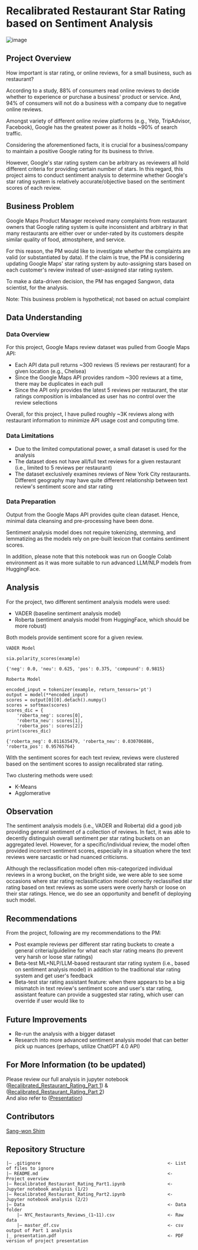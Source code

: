 # Recalibrated Restaurant Star Rating based on Sentiment Analysis
![image](https://static1.squarespace.com/static/5b1590a93c3a53e49c6d280d/t/5fd058bf5efba8153b21ad7f/1607489731350/restaurant-reviews-16x9.jpg?format=1500w)

## Project Overview
How important is star rating, or online reviews, for a small business, such as restaurant?

According to a study, 88% of consumers read online reviews to decide whether to experience or purchase a business' product or service. And, 94% of consumers will not do a business with a company due to negative online reviews.

Amongst variety of different online review platforms (e.g., Yelp, TripAdvisor, Facebook), Google has the greatest power as it holds ~90% of search traffic.

Considering the aforementioned facts, it is crucial for a business/company to maintain a positive Google rating for its business to thrive.

However, Google's star rating system can be arbitrary as reviewers all hold different criteria for providing certain number of stars. In this regard, this project aims to conduct sentiment analysis to determine whether Google's star rating system is relatively accurate/objective based on the sentiment scores of each review.

## Business Problem
Google Maps Product Manager received many complaints from restaurant owners that Google rating system is quite inconsistent and arbitrary in that many restaurants are either over or under-rated by its customers despite similar quality of food, atmostphere, and service.

For this reason, the PM would like to investigate whether the complaints are valid (or substantiated by data). If the claim is true, the PM is considering updating Google Maps' star rating system by auto-assigning stars based on each customer's review instead of user-assigned star rating system.

To make a data-driven decision, the PM has engaged Sangwon, data scientist, for the analysis.

Note: This business problem is hypothetical; not based on actual complaint

## Data Understanding
### Data Overview
For this project, Google Maps review dataset was pulled from Google Maps API:

- Each API data pull returns ~300 reviews (5 reviews per restaurant) for a given location (e.g., Chelsea)
- Since the Google Maps API provides random ~300 reviews at a time, there may be duplicates in each pull
- Since the API only provides the latest 5 reviews per restaurant, the star ratings composition is imbalanced as user has no control over the review selections
  
Overall, for this project, I have pulled roughly ~3K reviews along with restaurant information to minimize API usage cost and computing time.

### Data Limitations
- Due to the limited computational power, a small dataset is used for the analysis
- The dataset does not have all/full text reviews for a given restaurant (i.e., limited to 5 reviews per restaurant)
- The dataset exclusively examines reviews of New York City restaurants. Different geography may have quite different relationship between text review's sentiment score and star rating

### Data Preparation
Output from the Google Maps API provides quite clean dataset. Hence, minimal data cleansing and pre-processing have been done.

Sentiment analysis model does not require tokenizing, stemming, and lemmatizing as the models rely on pre-built lexicon that contains sentiment scores.

In addition, please note that this notebook was run on Google Colab environment as it was more suitable to run advanced LLM/NLP models from HuggingFace.

## Analysis
For the project, two different sentiment analysis models were used:

- VADER (baseline sentiment analysis model)
- Roberta (sentiment analysis model from HuggingFace, which should be more robust)

Both models provide sentiment score for a given review.

```
VADER Model

sia.polarity_scores(example)

{'neg': 0.0, 'neu': 0.625, 'pos': 0.375, 'compound': 0.9815}
```

```
Roberta Model

encoded_input = tokenizer(example, return_tensors='pt')
output = model(**encoded_input)
scores = output[0][0].detach().numpy()
scores = softmax(scores)
scores_dic = {
    'roberta_neg': scores[0],
    'roberta_neu': scores[1],
    'roberta_pos': scores[2]}
print(scores_dic)

{'roberta_neg': 0.011635479, 'roberta_neu': 0.030706886, 'roberta_pos': 0.95765764}
```

With the sentiment scores for each text review, reviews were clustered based on the sentiment scores to assign recalibrated star rating.

Two clustering methods were used:

- K-Means
- Agglomerative

## Observation
The sentiment analysis models (i.e., VADER and Roberta) did a good job providing general sentiment of a collection of reviews. In fact, it was able to decently distinguish overall sentiment per star rating buckets on an aggregated level. However, for a specific/individual review, the model often provided incorrect sentiment scores, especially in a situation where the text reviews were sarcastic or had nuanced criticisms.

Although the reclassification model often mis-categorized individual reviews in a wrong bucket, on the bright side, we were able to see some occasions where star rating reclassification model correctly reclassified star rating based on text reviews as some users were overly harsh or loose on their star ratings. Hence, we do see an opportunity and benefit of deploying such model.

## Recommendations
From the project, following are my recommendations to the PM:

- Post example reviews per different star rating buckets to create a general criteria/guideline for what each star rating means (to prevent very harsh or loose star ratings)
- Beta-test ML+NLP/LLM-based restaurant star rating system (i.e., based on sentiment analysis model) in addition to the traditional star rating system and get user's feedback
- Beta-test star rating assistant feature: when there appears to be a big mismatch in text review's sentiment score and user's star rating, assistant feature can provide a suggested star rating, which user can override if user would like to

## Future Improvements
- Re-run the analysis with a bigger dataset
- Research into more advanced sentiment analysis model that can better pick up nuances (perhaps, utilize ChatGPT 4.0 API)

## For More Information (to be updated)
Please review our full analysis in jupyter notebook ([Recalibrated_Restaurant_Rating_Part 1](https://github.com/sangwon224/Recalibrated-Restaurant-Rating-based-on-Sentiment-Analysis/blob/main/Recalibrated_Restaurant_Rating_Part1.ipynb)) & ([Recalibrated_Restaurant_Rating_Part 2](https://github.com/sangwon224/Recalibrated-Restaurant-Rating-based-on-Sentiment-Analysis/blob/main/Recalibrated_Restaurant_Rating_Part2.ipynb)) \
And also refer to ([Presentation](--)) 

## Contributors
[Sang-won Shim](https://github.com/sangwon224)

## Repository Structure
```
|— .gitignore                                                <- List of files to ignore
|— README.md                                                 <- Project overview
|— Recalibrated_Restaurant_Rating_Part1.ipynb                <- Jupyter notebook analysis (1/2)
|— Recalibrated_Restaurant_Rating_Part2.ipynb                <- Jupyter notebook analysis (2/2)
|— Data                                                      <- Data folder
    |— NYC_Restaurants_Reviews_(1~11).csv                    <- Raw data
    |— master_df.csv                                         <- csv output of Part 1 analysis
|_ presentation.pdf                                          <- PDF version of project presentation
```
